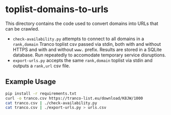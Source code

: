 # toplist-domains-to-urls

This directory contains the code used to convert domains into URLs that can be crawled.

 - `check-availability.py` attempts to connect to all domains in a `rank,domain` 
   Tranco toplist csv passed via stdin, 
   both with and without HTTPS and with and without `www.` prefix. 
   Results are stored in a SQLite database. 
   Run repeatedly to accomodate temporary service disruptions.
 - `export-urls.py` accepts the same `rank,domain` toplist via stdin and 
   outputs a `rank,url` csv file.

## Example Usage

```bash
pip install -r requirements.txt
curl -o tranco.csv https://tranco-list.eu/download/K8JW/1000
cat tranco.csv | ./check-availability.py
cat tranco.csv | ./export-urls.py > urls.csv
```
